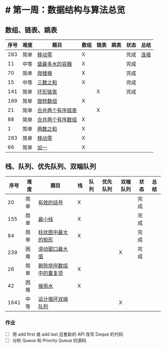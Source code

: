 # # 第一周：数据结构与算法总览
## 数组、链表、跳表
|序号|难度|题目|数组|链表|跳表|状态|总结|
|---|---|---|---|---|---|---|---|
|283|简单|[移动零](https://leetcode-cn.com/problems/move-zeroes/)|X|||完成|[连接](./moveZeroes/NOTE.md)|
|11|中等|[盛最多水的容器](https://leetcode-cn.com/problems/container-with-most-water/)|X|||完成||
|70|简单|[爬楼梯](https://leetcode-cn.com/problems/climbing-stairs/)|X|||完成||
|15|中等|[三数之和](https://leetcode-cn.com/problems/3sum/)|X|||完成||
|141|简单|[环形链表](https://leetcode-cn.com/problems/linked-list-cycle/)||X||完成||
|189|简单|[旋转数组](https://leetcode-cn.com/problems/rotate-array/)|X|||||||||
|21|简单|[合并两个有序链表](https://leetcode-cn.com/problems/merge-two-sorted-lists/)||X||||||||
|88|简单|[合并两个有序数组](https://leetcode-cn.com/problems/merge-sorted-array/)|X|||||||||
|1|简单|[两数之和](https://leetcode-cn.com/problems/two-sum/)|X|||||||||
|283|简单|[移动零](https://leetcode-cn.com/problems/move-zeroes/)|X|||||||||
|66|简单|[加一](https://leetcode-cn.com/problems/plus-one/)|X|||||||||
## 栈、队列、优先队列、双端队列
|序号|难度|题目|栈|队列|优先队列|双端队列|状态|总结|
|---|---|---|---|---|---|---|---|---|
|20|简单|[有效的括号](https://leetcode-cn.com/problems/valid-parentheses/)|X||||完成||
|155|简单|[最小栈](https://leetcode-cn.com/problems/min-stack/)|X||||完成||
|84|简单|[柱状图中最大的矩形](https://leetcode-cn.com/problems/largest-rectangle-in-histogram/)|X||||完成||
|239|困难|[滑动窗口最大值](https://leetcode-cn.com/problems/sliding-window-maximum/)||||X|完成||
|26|简单|[删除排序数组中的重复项](https://leetcode-cn.com/problems/remove-duplicates-from-sorted-array/)|X||||||
|42|困难|[接雨水](https://leetcode.com/problems/trapping-rain-water/)|X||||||
|1641|中等|[设计循环双端队列](https://leetcode.com/problems/design-circular-deque/)||||X|||
### 作业
- [ ] 用 add first 或 add last 这套新的 API 改写 Deque 的代码
- [ ] 分析 Queue 和 Priority Queue 的源码